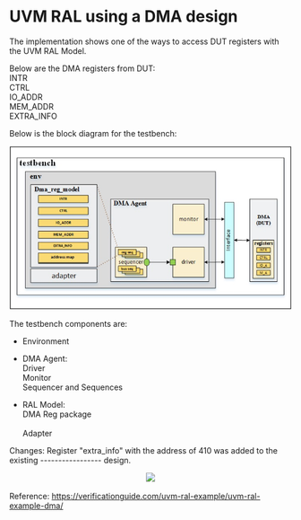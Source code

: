 # UVM RAL using a DMA design

The implementation shows one of the ways to access DUT registers with the UVM RAL Model.

Below are the DMA registers from DUT:
\
INTR
\
CTRL
\
IO_ADDR
\
MEM_ADDR
\
EXTRA_INFO





Below is the block diagram for the testbench:


<img src="UVM_RAL_DMA.jpg" width=600>


The testbench components are:

- Environment

- DMA Agent:
\
Driver
\
Monitor
\
Sequencer and Sequences
   
- RAL Model:
\
DMA Reg package    
\
Adapter
  
Changes:
Register "extra_info" with the address of 410 was added to the existing ----------------- design.

<p align="center">  
<img src="jpg" width=600>

Reference:
https://verificationguide.com/uvm-ral-example/uvm-ral-example-dma/
